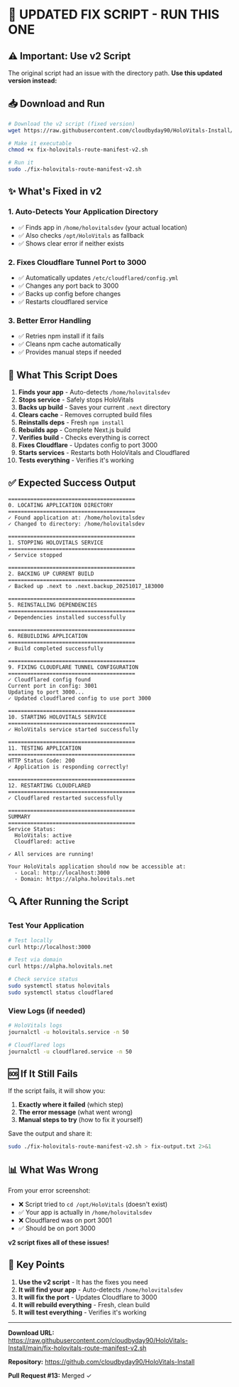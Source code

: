 # 🚀 UPDATED FIX SCRIPT - RUN THIS ONE

## ⚠️ Important: Use v2 Script

The original script had an issue with the directory path. **Use this updated version instead:**

## 📥 Download and Run

```bash
# Download the v2 script (fixed version)
wget https://raw.githubusercontent.com/cloudbyday90/HoloVitals-Install/main/fix-holovitals-route-manifest-v2.sh

# Make it executable
chmod +x fix-holovitals-route-manifest-v2.sh

# Run it
sudo ./fix-holovitals-route-manifest-v2.sh
```

## ✨ What's Fixed in v2

### 1. **Auto-Detects Your Application Directory**
   - ✅ Finds app in `/home/holovitalsdev` (your actual location)
   - ✅ Also checks `/opt/HoloVitals` as fallback
   - ✅ Shows clear error if neither exists

### 2. **Fixes Cloudflare Tunnel Port to 3000**
   - ✅ Automatically updates `/etc/cloudflared/config.yml`
   - ✅ Changes any port back to 3000
   - ✅ Backs up config before changes
   - ✅ Restarts cloudflared service

### 3. **Better Error Handling**
   - ✅ Retries npm install if it fails
   - ✅ Cleans npm cache automatically
   - ✅ Provides manual steps if needed

## 🎯 What This Script Does

1. **Finds your app** - Auto-detects `/home/holovitalsdev`
2. **Stops service** - Safely stops HoloVitals
3. **Backs up build** - Saves your current `.next` directory
4. **Clears cache** - Removes corrupted build files
5. **Reinstalls deps** - Fresh `npm install`
6. **Rebuilds app** - Complete Next.js build
7. **Verifies build** - Checks everything is correct
8. **Fixes Cloudflare** - Updates config to port 3000
9. **Starts services** - Restarts both HoloVitals and Cloudflared
10. **Tests everything** - Verifies it's working

## ✅ Expected Success Output

```
========================================
0. LOCATING APPLICATION DIRECTORY
========================================
✓ Found application at: /home/holovitalsdev
✓ Changed to directory: /home/holovitalsdev

========================================
1. STOPPING HOLOVITALS SERVICE
========================================
✓ Service stopped

========================================
2. BACKING UP CURRENT BUILD
========================================
✓ Backed up .next to .next.backup_20251017_183000

========================================
5. REINSTALLING DEPENDENCIES
========================================
✓ Dependencies installed successfully

========================================
6. REBUILDING APPLICATION
========================================
✓ Build completed successfully

========================================
9. FIXING CLOUDFLARE TUNNEL CONFIGURATION
========================================
✓ Cloudflared config found
Current port in config: 3001
Updating to port 3000...
✓ Updated cloudflared config to use port 3000

========================================
10. STARTING HOLOVITALS SERVICE
========================================
✓ HoloVitals service started successfully

========================================
11. TESTING APPLICATION
========================================
HTTP Status Code: 200
✓ Application is responding correctly!

========================================
12. RESTARTING CLOUDFLARED
========================================
✓ Cloudflared restarted successfully

========================================
SUMMARY
========================================
Service Status:
  HoloVitals: active
  Cloudflared: active

✓ All services are running!

Your HoloVitals application should now be accessible at:
  - Local: http://localhost:3000
  - Domain: https://alpha.holovitals.net
```

## 🔍 After Running the Script

### Test Your Application

```bash
# Test locally
curl http://localhost:3000

# Test via domain
curl https://alpha.holovitals.net

# Check service status
sudo systemctl status holovitals
sudo systemctl status cloudflared
```

### View Logs (if needed)

```bash
# HoloVitals logs
journalctl -u holovitals.service -n 50

# Cloudflared logs
journalctl -u cloudflared.service -n 50
```

## 🆘 If It Still Fails

If the script fails, it will show you:
1. **Exactly where it failed** (which step)
2. **The error message** (what went wrong)
3. **Manual steps to try** (how to fix it yourself)

Save the output and share it:
```bash
sudo ./fix-holovitals-route-manifest-v2.sh > fix-output.txt 2>&1
```

## 📊 What Was Wrong

From your error screenshot:
- ❌ Script tried to `cd /opt/HoloVitals` (doesn't exist)
- ✅ Your app is actually in `/home/holovitalsdev`
- ❌ Cloudflared was on port 3001
- ✅ Should be on port 3000

**v2 script fixes all of these issues!**

## 🎯 Key Points

1. **Use the v2 script** - It has the fixes you need
2. **It will find your app** - Auto-detects `/home/holovitalsdev`
3. **It will fix the port** - Updates Cloudflare to 3000
4. **It will rebuild everything** - Fresh, clean build
5. **It will test everything** - Verifies it's working

---

**Download URL:** https://raw.githubusercontent.com/cloudbyday90/HoloVitals-Install/main/fix-holovitals-route-manifest-v2.sh

**Repository:** https://github.com/cloudbyday90/HoloVitals-Install

**Pull Request #13:** Merged ✓
